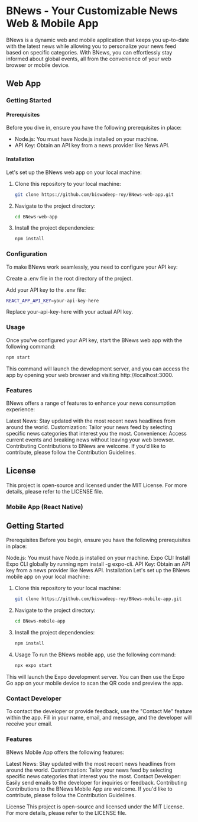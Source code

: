 # BNews - Your Customizable News Web & Mobile App

BNews is a dynamic web and mobile application that keeps you up-to-date with the latest news while allowing you to personalize your news feed based on specific categories. With BNews, you can effortlessly stay informed about global events, all from the convenience of your web browser or mobile device.

## Web App

### Getting Started

#### Prerequisites

Before you dive in, ensure you have the following prerequisites in place:

- Node.js: You must have Node.js installed on your machine.
- API Key: Obtain an API key from a news provider like News API.

#### Installation

Let's set up the BNews web app on your local machine:

1. Clone this repository to your local machine:

   ```bash
   git clone https://github.com/biswadeep-roy/BNews-web-app.git
   ```
2. Navigate to the project directory:
   ``` bash
   cd BNews-web-app

    ```

3. Install the project dependencies:
   ``` bash
   npm install
   ```
### Configuration
To make BNews work seamlessly, you need to configure your API key:

Create a .env file in the root directory of the project.

Add your API key to the .env file:

 ``` bash
REACT_APP_API_KEY=your-api-key-here
```

Replace your-api-key-here with your actual API key.

### Usage
Once you've configured your API key, start the BNews web app with the following command:

``` bash
npm start
```

This command will launch the development server, and you can access the app by opening your web browser and visiting http://localhost:3000.

### Features
BNews offers a range of features to enhance your news consumption experience:

Latest News: Stay updated with the most recent news headlines from around the world.
Customization: Tailor your news feed by selecting specific news categories that interest you the most.
Convenience: Access current events and breaking news without leaving your web browser.
Contributing
Contributions to BNews are welcome. If you'd like to contribute, please follow the Contribution Guidelines.

## License
This project is open-source and licensed under the MIT License. For more details, please refer to the LICENSE file.

### Mobile App (React Native)
## Getting Started
Prerequisites
Before you begin, ensure you have the following prerequisites in place:

Node.js: You must have Node.js installed on your machine.
Expo CLI: Install Expo CLI globally by running npm install -g expo-cli.
API Key: Obtain an API key from a news provider like News API.
Installation
Let's set up the BNews mobile app on your local machine:

1. Clone this repository to your local machine:

   ``` bash
   git clone https://github.com/biswadeep-roy/BNews-mobile-app.git

   ```
2. Navigate to the project directory:
   ``` bash
   cd BNews-mobile-app
   ```
3. Install the project dependencies:
   ``` bash
   npm install
   ```
4. Usage
To run the BNews mobile app, use the following command:
   ``` bash
   npx expo start
   ```
This will launch the Expo development server. You can then use the Expo Go app on your mobile device to scan the QR code and preview the app.

### Contact Developer
To contact the developer or provide feedback, use the "Contact Me" feature within the app. Fill in your name, email, and message, and the developer will receive your email.

### Features
BNews Mobile App offers the following features:

Latest News: Stay updated with the most recent news headlines from around the world.
Customization: Tailor your news feed by selecting specific news categories that interest you the most.
Contact Developer: Easily send emails to the developer for inquiries or feedback.
Contributing
Contributions to the BNews Mobile App are welcome. If you'd like to contribute, please follow the Contribution Guidelines.

License
This project is open-source and licensed under the MIT License. For more details, please refer to the LICENSE file.
